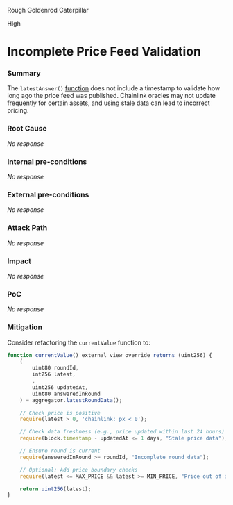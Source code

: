 Rough Goldenrod Caterpillar

High

# Incomplete Price Feed Validation

### Summary

The `latestAnswer()` [function](https://github.com/sherlock-audit/2024-11-oku/blob/main/oku-custom-order-types/contracts/oracle/External/OracleRelay.sol#L18C3-L22C6) does not include a timestamp to validate how long ago the price feed was published. Chainlink oracles may not update frequently for certain assets, and using stale data can lead to incorrect pricing.

### Root Cause

_No response_

### Internal pre-conditions

_No response_

### External pre-conditions

_No response_

### Attack Path

_No response_

### Impact

_No response_

### PoC

_No response_

### Mitigation

Consider refactoring the `currentValue` function to: 
```js
function currentValue() external view override returns (uint256) {
    (
        uint80 roundId,
        int256 latest,
        ,
        uint256 updatedAt,
        uint80 answeredInRound
    ) = aggregator.latestRoundData();

    // Check price is positive
    require(latest > 0, 'chainlink: px < 0');

    // Check data freshness (e.g., price updated within last 24 hours)
    require(block.timestamp - updatedAt <= 1 days, "Stale price data");

    // Ensure round is current
    require(answeredInRound >= roundId, "Incomplete round data");

    // Optional: Add price boundary checks
    require(latest <= MAX_PRICE && latest >= MIN_PRICE, "Price out of acceptable range");

    return uint256(latest);
}
```